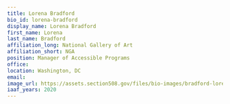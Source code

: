 ```yaml
---
title: Lorena Bradford
bio_id: lorena-bradford
display_name: Lorena Bradford
first_name: Lorena
last_name: Bradford
affiliation_long: National Gallery of Art
affiliation_short: NGA
position: Manager of Accessible Programs
office: 
location: Washington, DC
email: 
image_url: https://assets.section508.gov/files/bio-images/bradford-lorena.png
iaaf_years: 2020
---
```

